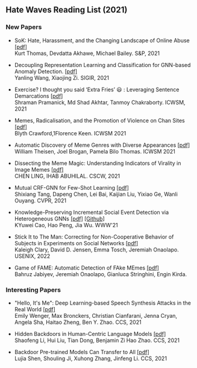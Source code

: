 ## Hate Waves Reading List (2021)

### New Papers
- SoK: Hate, Harassment, and the Changing Landscape of Online Abuse [[pdf]](https://storage.googleapis.com/pub-tools-public-publication-data/pdf/84e24754f62cdddfc7a377233eb348e063e18937.pdf)
<br> Kurt Thomas, Devdatta Akhawe, Michael Bailey. S&P, 2021

- Decoupling Representation Learning and Classification for GNN-based Anomaly Detection. [[pdf]](https://xiaojingzi.github.io/publications/SIGIR21-Wang-et-al-decoupled-GNN.pdf)<br>
Yanling Wang, Xiaojing Zi. SIGIR, 2021

- Exercise? I thought you said ‘Extra Fries’ :smiley: : Leveraging Sentence Demarcations [[pdf]](https://arxiv.org/pdf/2103.12377.pdf) <br>
Shraman Pramanick, Md Shad Akhtar, Tanmoy Chakraborty. ICWSM, 2021

- Memes, Radicalisation, and the Promotion of Violence on Chan Sites [[pdf]](https://ojs.aaai.org/index.php/ICWSM/article/view/18121/17924)
<br> Blyth Crawford,1Florence Keen. ICWSM 2021

- Automatic Discovery of Meme Genres with Diverse Appearances [[pdf]](https://ojs.aaai.org/index.php/ICWSM/article/view/18097/17900)
<br> William Theisen, Joel Brogan, Pamela Bilo Thomas. ICWSM 2021

- Dissecting the Meme Magic: Understanding Indicators of Virality in Image Memes [[pdf]](https://dl.acm.org/doi/pdf/10.1145/3449155)
<br> CHEN LING, IHAB ABUHILAL. CSCW, 2021

- Mutual CRF-GNN for Few-Shot Learning [[pdf]](https://openaccess.thecvf.com/content/CVPR2021/papers/Tang_Mutual_CRF-GNN_for_Few-Shot_Learning_CVPR_2021_paper.pdf)
<br> Shixiang Tang, Dapeng Chen, Lei Bai, Kaijian Liu, Yixiao Ge, Wanli Ouyang. CVPR, 2021

- Knowledge-Preserving Incremental Social Event Detection via Heterogeneous GNNs [[pdf]](https://arxiv.org/pdf/2101.08747.pdf) [[Github]](https://github.com/RingBDStack/KPGNN)
<br> KYuwei Cao, Hao Peng, Jia Wu. WWW'21

- Stick It to The Man: Correcting for Non-Cooperative Behavior of Subjects in Experiments on Social Networks [[pdf]](https://www.uvm.edu/~jonaolap/papers/clary2022correctingforsocialNCB.pdf)
<br> Kaleigh Clary, David D. Jensen, Emma Tosch, Jeremiah Onaolapo. USENIX, 2022

- Game of FAME: Automatic Detection of FAke MEmes [[pdf]](https://www.uvm.edu/~jonaolap/papers/jabiyev2021FAMEmemes.pdf)
<br> Bahruz Jabiyev, Jeremiah Onaolapo, Gianluca Stringhini, Engin Kirda. 


### Interesting Papers

- "Hello, It's Me": Deep Learning-based Speech Synthesis Attacks in the Real World [[pdf]](https://arxiv.org/pdf/2109.09598.pdf)
<br> Emily Wenger, Max Bronckers, Christian Cianfarani, Jenna Cryan, Angela Sha, Haitao Zheng, Ben Y. Zhao. CCS, 2021

- Hidden Backdoors in Human-Centric Language Models [[pdf]](https://arxiv.org/pdf/2105.00164.pdf)
<br>Shaofeng Li, Hui Liu, Tian Dong, Benjamin Zi Hao Zhao. CCS, 2021

- Backdoor Pre-trained Models Can Transfer to All [[pdf]](https://arxiv.org/pdf/2111.00197.pdf)
<br> Lujia Shen, Shouling Ji, Xuhong Zhang, Jinfeng Li. CCS, 2021
